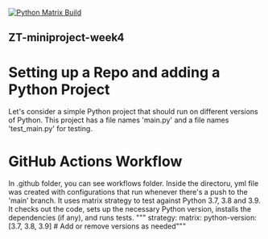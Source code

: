 [![Python Matrix Build](https://github.com/JTuratkhan/ZT-miniproject-week4/actions/workflows/cicd.yml/badge.svg?branch=main)](https://github.com/JTuratkhan/ZT-miniproject-week4/actions/workflows/cicd.yml)

## ZT-miniproject-week4

# Setting up a Repo and adding a Python Project
Let's consider a simple Python project that should run on different versions of Python. This project has a file names 'main.py' and a file names 'test_main.py' for testing.

# GitHub Actions Workflow
In .github folder, you can see workflows folder. Inside the directoru, yml file was created with configurations that run whenever there's a push to the 'main' branch. It uses matrix strategy to test against Python 3.7, 3.8 and 3.9. It checks out the code, sets up the necessary Python version, installs the dependencies (if any), and runs tests.
""" strategy:
      matrix:
        python-version: [3.7, 3.8, 3.9]  # Add or remove versions as needed"""
